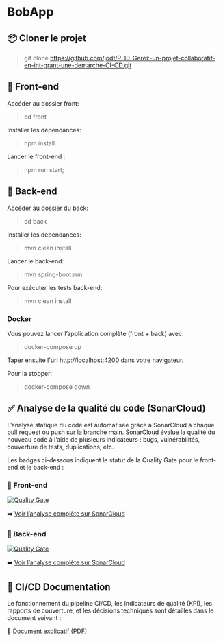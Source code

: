 # BobApp

## 📦 Cloner le projet

> git clone https://github.com/jodt/P-10-Gerez-un-projet-collaboratif-en-int-grant-une-demarche-CI-CD.git

## 🔹 Front-end

Accéder au dossier front:

> cd front

Installer les dépendances:

> npm install

Lancer le front-end :

> npm run start;

## 🔹 Back-end

Accéder au dossier du back:

> cd back

Installer les dépendances:

> mvn clean install

Lancer le back-end:

>  mvn spring-boot:run

Pour exécuter les tests back-end:

> mvn clean install

### Docker

Vous pouvez lancer l’application complète (front + back) avec:
> docker-compose up

Taper ensuite l'url http://localhost:4200 dans votre navigateur.

Pour la stopper: 
> docker-compose down

## ✅ Analyse de la qualité du code (SonarCloud)

L’analyse statique du code est automatisée grâce à SonarCloud à chaque pull request ou push sur la branche main.
SonarCloud évalue la qualité du nouveau code à l’aide de plusieurs indicateurs : bugs, vulnérabilités, couverture de tests, duplications, etc.

Les badges ci-dessous indiquent le statut de la Quality Gate pour le front-end et le back-end :

### 🔎 Front-end

[![Quality Gate](https://sonarcloud.io/api/project_badges/measure?project=P-10-Gerez-un-projet-collaboratif-en-int-grant-une-demarche-CI-CD-Front&metric=alert_status)](https://sonarcloud.io/summary/new_code?id=P-10-Gerez-un-projet-collaboratif-en-int-grant-une-demarche-CI-CD-Front)

➡️ [Voir l’analyse complète sur SonarCloud](https://sonarcloud.io/summary/new_code?id=P-10-Gerez-un-projet-collaboratif-en-int-grant-une-demarche-CI-CD-Front)

### 🔎 Back-end

[![Quality Gate](https://sonarcloud.io/api/project_badges/measure?project=P-10-Gerez-un-projet-collaboratif-en-int-grant-une-demarche-CI-CD-Back&metric=alert_status)](https://sonarcloud.io/summary/new_code?id=P-10-Gerez-un-projet-collaboratif-en-int-grant-une-demarche-CI-CD-Back)

➡️ [Voir l’analyse complète sur SonarCloud](https://sonarcloud.io/summary/new_code?id=P-10-Gerez-un-projet-collaboratif-en-int-grant-une-demarche-CI-CD-Back)

## 📄 CI/CD Documentation

Le fonctionnement du pipeline CI/CD, les indicateurs de qualité (KPI), les rapports de couverture, et les décisions techniques sont détaillés dans le document suivant :

📘 [Document explicatif (PDF)](./assets/ci-cd-documentation.pdf)
